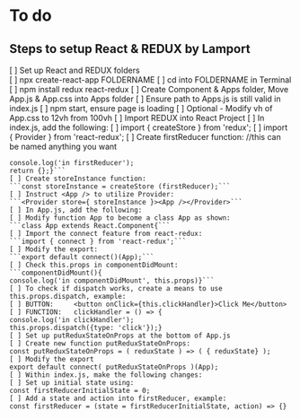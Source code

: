 # To do

## Steps to setup React & REDUX by Lamport
[ ] Set up React and REDUX folders    
[ ] npx create-react-app FOLDERNAME
[ ] cd into FOLDERNAME in Terminal
[ ] npm install redux react-redux
[ ] Create Component & Apps folder, Move App.js & App.css into Apps folder
[ ] Ensure path to Apps.js is still valid in index.js
[ ] npm start, ensure page is loading
[ ] Optional - Modify vh of App.css to 12vh from 100vh
[ ] Import REDUX into React Project
[ ] In index.js, add the following: 
[ ] import { createStore } from 'redux';
[ ] import { Provider } from 'react-redux'; 
[ ] Create firstReducer function: //this can be named anything you want
```const firstReducer = () =>{
console.log('in firstReducer');
return {};}```
[ ] Create storeInstance function:
```const storeInstance = createStore (firstReducer);```
[ ] Instruct <App /> to utilize Provider:
```<Provider store={ storeInstance }><App /></Provider>```
[ ] In App.js, add the following:
[ ] Modify function App to become a class App as shown:
```class App extends React.Component{```
[ ] Import the connect feature from react-redux:
```import { connect } from 'react-redux';```
[ ] Modify the export:
```export default connect()(App);```
[ ] Check this.props in componentDidMount:
```componentDidMount(){
console.log('in componentDidMount', this.props)}```
[ ] To check if dispatch works, create a means to use this.props.dispatch, example:
[ ] BUTTON:     <button onClick={this.clickHandler}>Click Me</button>
[ ] FUNCTION:   clickHandler = () => {
console.log('in clickHandler');
this.props.dispatch({type: 'click'});}
[ ] Set up putReduxStateOnProps at the bottom of App.js
[ ] Create new function putReduxStateOnProps:
const putReduxStateOnProps = ( reduxState ) => ( { reduxState} );
[ ] Modify the export 
export default connect( putReduxStateOnProps )(App);
[ ] Within index.js, make the following changes:
[ ] Set up initial state using:
const firstReducerInitialState = 0;
[ ] Add a state and action into firstReducer, example:
const firstReducer = (state = firstReducerInitialState, action) => {}


